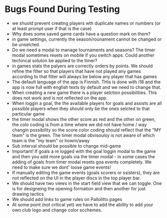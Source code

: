 # Bugs Found During Testing

- we shuold prevent creating players wth duplicate names or numbers (or at least prompt user if that is the case)
- Why does some saved game cards have a question mark on them?
-  in game settings, currently the season/rounament cannot be changed or be unselcted.
- Do we need a modal to manage tournaments and seasons?
The timer modal sometimes resets on mobile if you switch apps. Could another techincal soluton be applied to the timer?
- in games stats the palyers are correctly orders by points. We should refine the filter so that players that have not played any games according to that filter will always be below any player that has games
- The default language of the app is Finnish. THis is done with i18 and the app is now full with english texts by default and we need to change that.
- When creating a new game there is a player selction possibilities. This does not work and is not reflected on the app.
- When loggin a goal, the the available players for goals and assists are all possible players when they should only be the ones selcted to that particular game
- the timer modal shows the other score as red and the other on green, the colo coding is from a time where we did not have home / way changin possibility so the score color coding should reflect that the "MY team" is the green. The timer modal obvisoulsy is not aware of which team is the "my team" or howm/away
- Sub interval should be possible to change mid-game
- Important! If goals a re logged with the goal loggin modal to the game and then you add more goals via the timer modal - in some cases the adding of goals from timer modal resets goa events completely. We need to make sure we dont' loose game events!
- If manually editing the game events (goals scorers or ssisters), they are not reflected on the UI in the player discs in the top player bar.
- We should have two views in the start field view that we can toggle. One is for designeing the opening formation and then another for just drawing tactics
- We should add links to game rules on Pallolitto pages
- At some point (not critical yet) we have to add the ability to add your own club logo and change color scchemes.